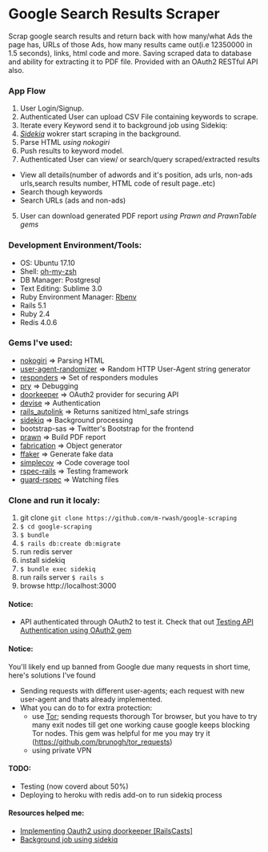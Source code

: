 # Google Search Results Scraper
Scrap google search results and return back with how many/what Ads the page has, URLs of those Ads, how many results came out(i.e 12350000 in 1.5 seconds), links, html code and more. Saving scraped data to database and ability for extracting it to PDF file. Provided with an OAuth2 RESTful API also. 

### App Flow
1. User Login/Signup.
2. Authenticated User can upload CSV File containing keywords to scrape.
3. Iterate every Keyword send it to background job using Sidekiq:
  1.  *[Sidekiq](https://sidekiq.org/)* wokrer start scraping in the background.
  2.  Parse HTML *using nokogiri*
  3.  Push results to keyword model.
4. Authenticated User can view/ or search/query scraped/extracted results
  -  View all details(number of adwords and it's position, ads urls, non-ads urls,search results number, HTML code of result page..etc)
  -  Search though keywords
  -  Search URLs (ads and non-ads)
5. User can download generated PDF report *using Prawn and PrawnTable gems*


### Development Environment/Tools:
*  OS: Ubuntu 17.10
*  Shell: [oh-my-zsh](https://github.com/robbyrussell/oh-my-zsh)
*  DB Manager: Postgresql
*  Text Editing: Sublime 3.0
*  Ruby Environment Manager: [Rbenv](https://github.com/sstephenson/rbenv)
*  Rails 5.1
*  Ruby 2.4
*  Redis 4.0.6

### Gems I've used:
*  [nokogiri](http://www.nokogiri.org/) => Parsing HTML
*  [user-agent-randomizer](https://github.com/asconix/user-agent-randomize) => Random HTTP User-Agent string generator
*  [responders](https://github.com/plataformatec/responders) => Set of responders modules 
*  [pry](https://github.com/pry/pry) => Debugging 
*  [doorkeeper](https://github.com/doorkeeper-gem/doorkeeper) => OAuth2 provider for securing API
*  [devise](https://github.com/plataformatec/devise) => Authentication
*  [rails_autolink](https://github.com/tenderlove/rails_autolink) => Returns sanitized html_safe strings
*  [sidekiq](https://sidekiq.org/) => Background processing
*  bootstrap-sas => Twitter's Bootstrap for the frontend 
*  [prawn](https://github.com/prawnpdf/prawn) => Build PDF report
*  [fabrication](https://github.com/paulelliott/fabrication) => Object generator 
*  [ffaker](https://github.com/ffaker/ffaker) => Generate fake data
*  [simplecov](https://github.com/colszowka/simplecov) => Code coverage tool
*  [rspec-rails](https://github.com/rspec/rspec-rails) => Testing framework
*  [guard-rspec](https://github.com/guard/guard-rspec) => Watching files


### Clone and run it localy:
1. git clone `git clone https://github.com/m-rwash/google-scraping`
2. `$ cd google-scraping`
3. `$ bundle`
4. `$ rails db:create db:migrate`
5. run redis server 
6. install sidekiq
7. `$ bundle exec sidekiq`
8. run rails server `$ rails s`
9. browse http://localhost:3000

#### Notice:
*  API authenticated through OAuth2 to test it. Check that out [Testing API Authentication using OAuth2 gem](https://github.com/doorkeeper-gem/doorkeeper/wiki/Testing-your-provider-with-OAuth2-gem)

#### Notice: 
You'll likely end up banned from Google due many requests in short time, here's solutions I've found
*  Sending requests with different user-agents; each request with new user-agent and thats already implemented.
* What you can do to for extra protection:
   *  use [Tor](https://github.com/TheTorProject/gettorbrowser); sending requests thorough Tor browser, but you have to try many exit nodes till get one working cause google keeps blocking Tor nodes. This gem was helpful for me you may try it (https://github.com/brunogh/tor_requests)
   *  using private VPN

#### TODO:
* Testing (now coverd about 50%)
* Deploying to heroku with redis add-on to run sidekiq process

#### Resources helped me:
* [Implementing Oauth2 using doorkeeper [RailsCasts]](http://railscasts.com/episodes/353-oauth-with-doorkeeper)
* [Background job using sidekiq](https://github.com/mperham/sidekiq/wiki/Getting-Started)